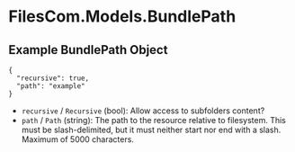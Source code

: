 # FilesCom.Models.BundlePath

## Example BundlePath Object

```
{
  "recursive": true,
  "path": "example"
}
```

* `recursive` / `Recursive`  (bool): Allow access to subfolders content?
* `path` / `Path`  (string): The path to the resource relative to filesystem. This must be slash-delimited, but it must neither start nor end with a slash. Maximum of 5000 characters.
